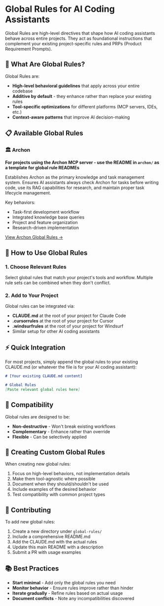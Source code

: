 # Global Rules for AI Coding Assistants

Global Rules are high-level directives that shape how AI coding assistants behave across entire projects. They act as foundational instructions that complement your existing project-specific rules and PRPs (Product Requirement Prompts).

## 🎯 What Are Global Rules?

Global Rules are:
- **High-level behavioral guidelines** that apply across your entire codebase
- **Additive by default** - they enhance rather than replace your existing rules
- **Tool-specific optimizations** for different platforms (MCP servers, IDEs, etc.)
- **Context-aware patterns** that improve AI decision-making

## 📋 Available Global Rules

### 🏛️ Archon
**For projects using the Archon MCP server - use the README in `archon/` as a template for global rule READMEs**

Establishes Archon as the primary knowledge and task management system. Ensures AI assistants always check Archon for tasks before writing code, use its RAG capabilities for research, and maintain proper task lifecycle management.

Key behaviors:
- Task-first development workflow
- Integrated knowledge base queries
- Project and feature organization
- Research-driven implementation

[View Archon Global Rules →](./archon/README.md)

## 🚀 How to Use Global Rules

### 1. Choose Relevant Rules
Select global rules that match your project's tools and workflow. Multiple rule sets can be combined when they don't conflict.

### 2. Add to Your Project
Global rules can be integrated via:
- **CLAUDE.md** at the root of your project for Claude Code
- **.cursorrules** at the root of your project for Cursor
- **.windsurfrules** at the root of your project for Windsurf
- Similar setup for other AI coding assistants

## ⚡ Quick Integration

For most projects, simply append the global rules to your existing CLAUDE.md (or whatever the file is for your AI coding assistant):

```markdown
# [Your existing CLAUDE.md content]

# Global Rules
[Paste relevant global rules here]
```

## 🔄 Compatibility

Global rules are designed to be:
- **Non-destructive** - Won't break existing workflows
- **Complementary** - Enhance rather than override
- **Flexible** - Can be selectively applied

## 📝 Creating Custom Global Rules

When creating new global rules:
1. Focus on high-level behaviors, not implementation details
2. Make them tool-agnostic where possible
3. Document when they should/shouldn't be used
4. Include examples of the desired behavior
5. Test compatibility with common project types

## 🤝 Contributing

To add new global rules:
1. Create a new directory under `global-rules/`
2. Include a comprehensive README.md
3. Add the CLAUDE.md with the actual rules
4. Update this main README with a description
5. Submit a PR with usage examples

## 📚 Best Practices

- **Start minimal** - Add only the global rules you need
- **Monitor behavior** - Ensure rules improve rather than hinder
- **Iterate gradually** - Refine rules based on actual usage
- **Document conflicts** - Note any incompatibilities discovered
